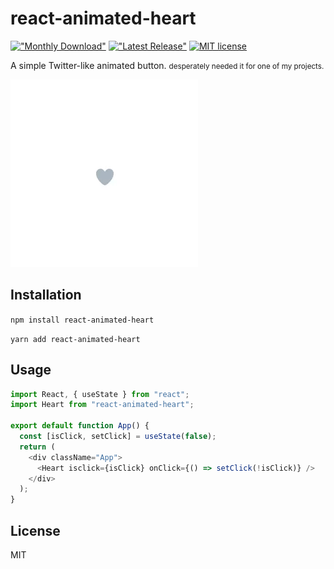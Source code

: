 # react-animated-heart

[!["Monthly Download"](https://img.shields.io/npm/dm/react-animated-heart.svg)](https://npmjs.org/package/react-animated-heart)
[!["Latest Release"](https://img.shields.io/npm/v/react-animated-heart.svg)](https://github.com/ShaunLWM/react-animated-heart/releases/latest)
[![MIT license](https://img.shields.io/badge/license-MIT-green.svg)](https://github.com/ShaunLWM/react-animated-heart/blob/master/LICENSE)

A simple Twitter-like animated button. <small>desperately needed it for one of my projects.</small>

![script preview](img/ss.gif)

## Installation

`npm install react-animated-heart`

`yarn add react-animated-heart`

## Usage

```javascript
import React, { useState } from "react";
import Heart from "react-animated-heart";

export default function App() {
  const [isClick, setClick] = useState(false);
  return (
    <div className="App">
      <Heart isclick={isClick} onClick={() => setClick(!isClick)} />
    </div>
  );
}
```

## License

MIT
